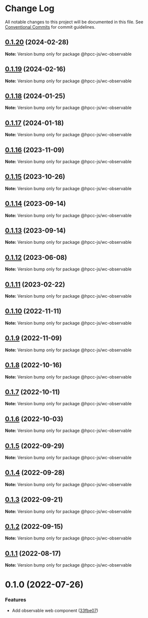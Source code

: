 # Change Log

All notable changes to this project will be documented in this file.
See [Conventional Commits](https://conventionalcommits.org) for commit guidelines.

## [0.1.20](https://github.com/hpcc-systems/Visualization/compare/@hpcc-js/wc-observable@0.1.19...@hpcc-js/wc-observable@0.1.20) (2024-02-28)

**Note:** Version bump only for package @hpcc-js/wc-observable





## [0.1.19](https://github.com/hpcc-systems/Visualization/compare/@hpcc-js/wc-observable@0.1.18...@hpcc-js/wc-observable@0.1.19) (2024-02-16)

**Note:** Version bump only for package @hpcc-js/wc-observable





## [0.1.18](https://github.com/hpcc-systems/Visualization/compare/@hpcc-js/wc-observable@0.1.17...@hpcc-js/wc-observable@0.1.18) (2024-01-25)

**Note:** Version bump only for package @hpcc-js/wc-observable





## [0.1.17](https://github.com/hpcc-systems/Visualization/compare/@hpcc-js/wc-observable@0.1.16...@hpcc-js/wc-observable@0.1.17) (2024-01-18)

**Note:** Version bump only for package @hpcc-js/wc-observable






## [0.1.16](https://github.com/hpcc-systems/Visualization/compare/@hpcc-js/wc-observable@0.1.15...@hpcc-js/wc-observable@0.1.16) (2023-11-09)

**Note:** Version bump only for package @hpcc-js/wc-observable






## [0.1.15](https://github.com/hpcc-systems/Visualization/compare/@hpcc-js/wc-observable@0.1.14...@hpcc-js/wc-observable@0.1.15) (2023-10-26)

**Note:** Version bump only for package @hpcc-js/wc-observable





## [0.1.14](https://github.com/hpcc-systems/Visualization/compare/@hpcc-js/wc-observable@0.1.13...@hpcc-js/wc-observable@0.1.14) (2023-09-14)

**Note:** Version bump only for package @hpcc-js/wc-observable





## [0.1.13](https://github.com/hpcc-systems/Visualization/compare/@hpcc-js/wc-observable@0.1.12...@hpcc-js/wc-observable@0.1.13) (2023-09-14)

**Note:** Version bump only for package @hpcc-js/wc-observable





## [0.1.12](https://github.com/hpcc-systems/Visualization/compare/@hpcc-js/wc-observable@0.1.11...@hpcc-js/wc-observable@0.1.12) (2023-06-08)

**Note:** Version bump only for package @hpcc-js/wc-observable





## [0.1.11](https://github.com/hpcc-systems/Visualization/compare/@hpcc-js/wc-observable@0.1.10...@hpcc-js/wc-observable@0.1.11) (2023-02-22)

**Note:** Version bump only for package @hpcc-js/wc-observable





## [0.1.10](https://github.com/hpcc-systems/Visualization/compare/@hpcc-js/wc-observable@0.1.9...@hpcc-js/wc-observable@0.1.10) (2022-11-11)

**Note:** Version bump only for package @hpcc-js/wc-observable






## [0.1.9](https://github.com/hpcc-systems/Visualization/compare/@hpcc-js/wc-observable@0.1.8...@hpcc-js/wc-observable@0.1.9) (2022-11-09)

**Note:** Version bump only for package @hpcc-js/wc-observable





## [0.1.8](https://github.com/hpcc-systems/Visualization/compare/@hpcc-js/wc-observable@0.1.7...@hpcc-js/wc-observable@0.1.8) (2022-10-16)

**Note:** Version bump only for package @hpcc-js/wc-observable






## [0.1.7](https://github.com/hpcc-systems/Visualization/compare/@hpcc-js/wc-observable@0.1.6...@hpcc-js/wc-observable@0.1.7) (2022-10-11)

**Note:** Version bump only for package @hpcc-js/wc-observable





## [0.1.6](https://github.com/hpcc-systems/Visualization/compare/@hpcc-js/wc-observable@0.1.5...@hpcc-js/wc-observable@0.1.6) (2022-10-03)

**Note:** Version bump only for package @hpcc-js/wc-observable





## [0.1.5](https://github.com/hpcc-systems/Visualization/compare/@hpcc-js/wc-observable@0.1.4...@hpcc-js/wc-observable@0.1.5) (2022-09-29)

**Note:** Version bump only for package @hpcc-js/wc-observable





## [0.1.4](https://github.com/hpcc-systems/Visualization/compare/@hpcc-js/wc-observable@0.1.3...@hpcc-js/wc-observable@0.1.4) (2022-09-28)

**Note:** Version bump only for package @hpcc-js/wc-observable





## [0.1.3](https://github.com/hpcc-systems/Visualization/compare/@hpcc-js/wc-observable@0.1.2...@hpcc-js/wc-observable@0.1.3) (2022-09-21)

**Note:** Version bump only for package @hpcc-js/wc-observable





## [0.1.2](https://github.com/hpcc-systems/Visualization/compare/@hpcc-js/wc-observable@0.1.1...@hpcc-js/wc-observable@0.1.2) (2022-09-15)

**Note:** Version bump only for package @hpcc-js/wc-observable





## [0.1.1](https://github.com/hpcc-systems/Visualization/compare/@hpcc-js/wc-observable@0.1.0...@hpcc-js/wc-observable@0.1.1) (2022-08-17)

**Note:** Version bump only for package @hpcc-js/wc-observable





# 0.1.0 (2022-07-26)


### Features

*  Add observable web component ([33fbe07](https://github.com/hpcc-systems/Visualization/commit/33fbe07eb8a5deeabd98467b1bce1fcda0d2dbab))
